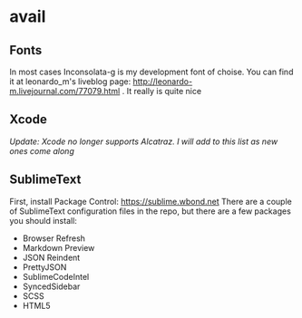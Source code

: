 # avail



## Fonts
In most cases Inconsolata-g is my development font of choise. You can find it at leonardo_m's liveblog page: http://leonardo-m.livejournal.com/77079.html . It really is quite nice


## Xcode

_Update: Xcode no longer supports Alcatraz. I will add to this list as new ones come along_



## SublimeText
First, install Package Control: https://sublime.wbond.net
There are a couple of SublimeText configuration files in the repo, but there are a few packages you should install:
* Browser Refresh
* Markdown Preview
* JSON Reindent
* PrettyJSON
* SublimeCodeIntel
* SyncedSidebar
* SCSS
* HTML5
